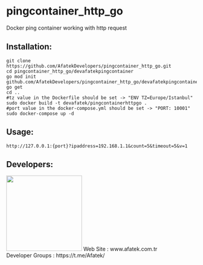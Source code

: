 # pingcontainer_http_go

Docker ping container working with http request 

## Installation:

```shell
git clone https://github.com/AfatekDevelopers/pingcontainer_http_go.git
cd pingcontainer_http_go/devafatekpingcontainer
go mod init github.com/AfatekDevelopers/pingcontainer_http_go/devafatekpingcontainer
go get
cd ..
#tz value in the Dockerfile should be set -> "ENV TZ=Europe/Istanbul"
sudo docker build -t devafatek/pingcontainerhttpgo .
#port value in the docker-compose.yml should be set -> "PORT: 10001" 
sudo docker-compose up -d
```

## Usage:

```
http://127.0.0.1:{port}?ipaddress=192.168.1.1&count=5&timeout=5&v=1
```

## Developers:
<img src="https://github.com/AfatekDevelopers/companyfiles/blob/master/afatek-logo.png?raw=true" width="200"/>
Web Site        : www.afatek.com.tr <br />
Developer Groups : https://t.me/Afatek/ <br />